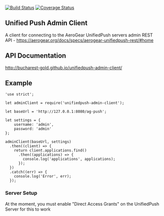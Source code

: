 [![Build Status](https://travis-ci.org/bucharest-gold/unifiedpush-admin-client.svg?branch=master)](https://travis-ci.org/bucharest-gold/unifiedpush-admin-client) [![Coverage Status](https://coveralls.io/repos/github/bucharest-gold/unifiedpush-admin-client/badge.svg?branch=master)](https://coveralls.io/github/bucharest-gold/unifiedpush-admin-client?branch=master)

## Unified Push Admin Client

A client for connecting to the AeroGear UnifiedPush servers admin REST API - https://aerogear.org/docs/specs/aerogear-unifiedpush-rest/#home

## API Documentation

http://bucharest-gold.github.io/unifiedpush-admin-client/


## Example

    'use strict';

    let adminClient = require('unifiedpush-admin-client');

    let baseUrl = 'http://127.0.0.1:8080/ag-push';

    let settings = {
        username: 'admin',
        password: 'admin'
    };

    adminClient(baseUrl, settings)
      .then((client) => {
        return client.applications.find()
          .then((applications) => {
            console.log('applications', applications);
          });
      })
      .catch((err) => {
        console.log('Error', err);
      });

### Server Setup

At the moment, you must enable "Direct Access Grants" on the UnifiedPush Server for this to work
